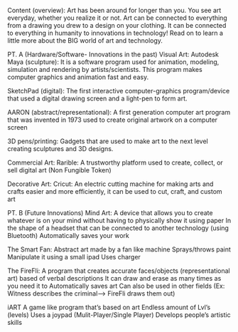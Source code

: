 Content (overview): Art has been around for longer than you. You see art everyday, whether you realize it or not. Art can be connected to everything from a drawing you drew to a design on your clothing. It can be connected to everything in humanity to innovations in technology! Read on to learn a little more about the BIG world of art and technology. 

PT. A (Hardware/Software- Innovations in the past)
Visual Art: 
Autodesk Maya (sculpture): It is a software program used for animation, modeling, simulation and rendering by artists/scientists. This program makes computer graphics and animation fast and easy. 

SketchPad (digital): The first interactive computer-graphics program/device that used a digital drawing screen and a light-pen to form art.

AARON (abstract/representational): A first generation computer art program that was invented in 1973 used to create original artwork on a computer screen

3D pens/printing: Gadgets that are used to make art to the next level creating sculptures and 3D designs. 

Commercial Art: 
Rarible: A trustworthy platform used to create, collect, or sell digital art (Non Fungible Token)

Decorative Art: 
Cricut: An electric cutting machine for making arts and crafts easier and more efficiently, it can be used to cut, craft, and custom art


PT. B (Future Innovations)
Mind Art:
A device that allows you to create whatever is on your mind without having to physically show it using paper 
In the shape of a headset that can be connected to another technology (using Bluetooth)
Automatically saves your work 

The Smart Fan: 
Abstract art made by a fan like machine 
Sprays/throws paint
Manipulate it using a small ipad
Uses charger 

The FireFli: 
A program that creates accurate faces/objects (representational art) based of verbal descriptions 
It can draw and erase as many times as you need it to
Automatically saves art 
Can also be used in other fields (Ex: Witness describes the criminal—> FireFli draws them out)

iART
A game like program that’s based on art
Endless amount of Lvl’s (levels)
Uses a joypad (Mulit-Player/Single Player)
Develops people’s artistic skills